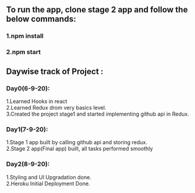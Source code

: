 ## To run the app, clone stage 2 app and follow the below commands:
### 1.npm install<br>
### 2.npm start
## Daywise track of Project :
### Day0(6-9-20):
1.Learned Hooks in react<br>
2.Learned Redux drom very basics level.<br>
3.Created the project stage1 and started implementing github api in Redux.
### Day1(7-9-20):
1.Stage 1 app built by calling github api and storing redux.<br>
2.Stage 2 app(Final app) built, all tasks performed smoothly
### Day2(8-9-20):
1.Styling and UI Upgradation done.<br>
2.Heroku Initial Deployment Done.